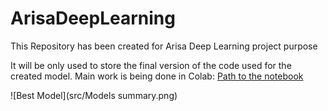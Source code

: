 # ArisaDeepLearning
This Repository has been created for Arisa Deep Learning project purpose

It will be only used to store the final version of the code used for the created model. 
Main work is being done in Colab: [Path to the notebook](https://colab.research.google.com/drive/1DUW4tXlmVKgUyaXMNr2o73eOKfYvWb3p#scrollTo=awItV7l666Dj)

![Best Model](src/Models summary.png)

